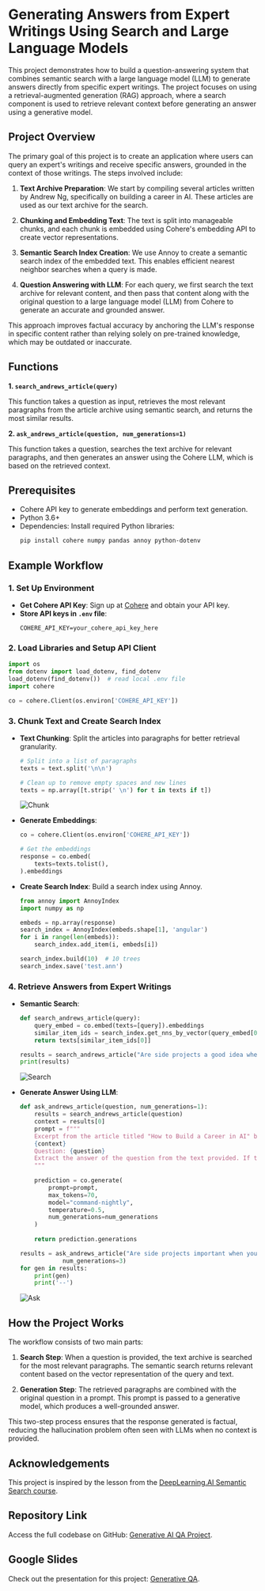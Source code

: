 # Generating Answers from Expert Writings Using Search and Large Language Models

This project demonstrates how to build a question-answering system that combines semantic search with a large language model (LLM) to generate answers directly from specific expert writings. The project focuses on using a retrieval-augmented generation (RAG) approach, where a search component is used to retrieve relevant context before generating an answer using a generative model.

## Project Overview
The primary goal of this project is to create an application where users can query an expert's writings and receive specific answers, grounded in the context of those writings. The steps involved include:

1. **Text Archive Preparation**: We start by compiling several articles written by Andrew Ng, specifically on building a career in AI. These articles are used as our text archive for the search.

2. **Chunking and Embedding Text**: The text is split into manageable chunks, and each chunk is embedded using Cohere's embedding API to create vector representations.

3. **Semantic Search Index Creation**: We use Annoy to create a semantic search index of the embedded text. This enables efficient nearest neighbor searches when a query is made.

4. **Question Answering with LLM**: For each query, we first search the text archive for relevant content, and then pass that content along with the original question to a large language model (LLM) from Cohere to generate an accurate and grounded answer.

This approach improves factual accuracy by anchoring the LLM's response in specific content rather than relying solely on pre-trained knowledge, which may be outdated or inaccurate.

## Functions

**1. `search_andrews_article(query)`**

This function takes a question as input, retrieves the most relevant paragraphs from the article archive using semantic search, and returns the most similar results.

**2. `ask_andrews_article(question, num_generations=1)`**

This function takes a question, searches the text archive for relevant paragraphs, and then generates an answer using the Cohere LLM, which is based on the retrieved context.

## Prerequisites
- Cohere API key to generate embeddings and perform text generation.
- Python 3.6+
- Dependencies: Install required Python libraries:
  ```bash
  pip install cohere numpy pandas annoy python-dotenv
  ```

## Example Workflow

### 1. Set Up Environment
- **Get Cohere API Key**: Sign up at [Cohere](https://cohere.ai/) and obtain your API key.
- **Store API keys in `.env` file**:
  ```
  COHERE_API_KEY=your_cohere_api_key_here
  ```

### 2. Load Libraries and Setup API Client
```python
import os
from dotenv import load_dotenv, find_dotenv
load_dotenv(find_dotenv())  # read local .env file
import cohere

co = cohere.Client(os.environ['COHERE_API_KEY'])
```

### 3. Chunk Text and Create Search Index
- **Text Chunking**: Split the articles into paragraphs for better retrieval granularity.
  ```python
  # Split into a list of paragraphs
  texts = text.split('\n\n')
  
  # Clean up to remove empty spaces and new lines
  texts = np.array([t.strip(' \n') for t in texts if t])
  ```
  ![Chunk](images/chunk.png)
  
- **Generate Embeddings**:
  ```python
  co = cohere.Client(os.environ['COHERE_API_KEY'])

  # Get the embeddings
  response = co.embed(
      texts=texts.tolist(),
  ).embeddings
  ```
  
- **Create Search Index**: Build a search index using Annoy.
  ```python
  from annoy import AnnoyIndex
  import numpy as np
  
  embeds = np.array(response)
  search_index = AnnoyIndex(embeds.shape[1], 'angular')
  for i in range(len(embeds)):
      search_index.add_item(i, embeds[i])
  
  search_index.build(10)  # 10 trees
  search_index.save('test.ann')
  ```

### 4. Retrieve Answers from Expert Writings
- **Semantic Search**:
  ```python
  def search_andrews_article(query):
      query_embed = co.embed(texts=[query]).embeddings
      similar_item_ids = search_index.get_nns_by_vector(query_embed[0], 10, include_distances=True)
      return texts[similar_item_ids[0]]
  
  results = search_andrews_article("Are side projects a good idea when trying to build a career in AI?")
  print(results)
  ```
  ![Search](images/search.png)
  
- **Generate Answer Using LLM**:
  ```python
  def ask_andrews_article(question, num_generations=1):
      results = search_andrews_article(question)
      context = results[0]
      prompt = f"""
      Excerpt from the article titled "How to Build a Career in AI" by Andrew Ng:
      {context}
      Question: {question}
      Extract the answer of the question from the text provided. If the text doesn't contain the answer, reply that the answer is not available.
      """
      
      prediction = co.generate(
          prompt=prompt,
          max_tokens=70,
          model="command-nightly",
          temperature=0.5,
          num_generations=num_generations
      )
      
      return prediction.generations

  results = ask_andrews_article("Are side projects important when you are starting to learn about AI?",
              num_generations=3)
  for gen in results:
      print(gen)
      print('--')
  ```
  ![Ask](images/ask.png)
  
## How the Project Works
The workflow consists of two main parts:

1. **Search Step**: When a question is provided, the text archive is searched for the most relevant paragraphs. The semantic search returns relevant content based on the vector representation of the query and text.

2. **Generation Step**: The retrieved paragraphs are combined with the original question in a prompt. This prompt is passed to a generative model, which produces a well-grounded answer.

This two-step process ensures that the response generated is factual, reducing the hallucination problem often seen with LLMs when no context is provided.

## Acknowledgements
This project is inspired by the lesson from the [DeepLearning.AI Semantic Search course](https://learn.deeplearning.ai/courses/large-language-models-semantic-search/lesson/6/generating-answers).

## Repository Link
Access the full codebase on GitHub: [Generative AI QA Project](https://github.com/bigfishhhhhzoey/GenerativeAI/tree/main/Semantic%20Search/Generating%20Answers).

## Google Slides
Check out the presentation for this project: [Generative QA](https://docs.google.com/presentation/d/1N6ih9kCUdX-OL7ANvAu1AKfYUUsUU93OLLAvJmi9A0g/edit?usp=sharing).

